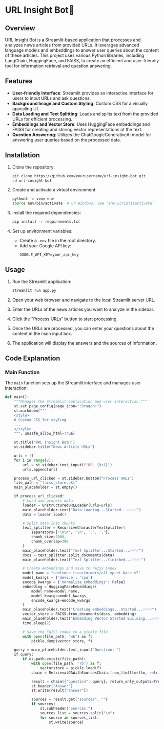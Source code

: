 # URL Insight Bot🤖

## Overview
URL Insight Bot is a Streamlit-based application that processes and analyzes news articles from provided URLs. It leverages advanced language models and embeddings to answer user queries about the content of these articles. This project uses various Python libraries, including LangChain, HuggingFace, and FAISS, to create an efficient and user-friendly tool for information retrieval and question answering.

## Features
- **User-friendly Interface**: Streamlit provides an interactive interface for users to input URLs and ask questions.
- **Background Image and Custom Styling**: Custom CSS for a visually appealing UI.
- **Data Loading and Text Splitting**: Loads and splits text from the provided URLs for efficient processing.
- **Embeddings and Vector Store**: Uses HuggingFace embeddings and FAISS for creating and storing vector representations of the text.
- **Question Answering**: Utilizes the ChatGoogleGenerativeAI model for answering user queries based on the processed data.

## Installation
1. Clone the repository:
    ```bash
    git clone https://github.com/yourusername/url-insight-bot.git
    cd url-insight-bot
    ```

2. Create and activate a virtual environment:
    ```bash
    python3 -m venv env
    source env/bin/activate  # On Windows, use `env\Scripts\activate`
    ```

3. Install the required dependencies:
    ```bash
    pip install -r requirements.txt
    ```

4. Set up environment variables:
    - Create a `.env` file in the root directory.
    - Add your Google API key:
        ```
        GOOGLE_API_KEY=your_api_key
        ```

## Usage
1. Run the Streamlit application:
    ```bash
    streamlit run app.py
    ```

2. Open your web browser and navigate to the local Streamlit server URL.

3. Enter the URLs of the news articles you want to analyze in the sidebar.

4. Click the "Process URLs" button to start processing.

5. Once the URLs are processed, you can enter your questions about the content in the main input box.

6. The application will display the answers and the sources of information.

## Code Explanation
### Main Function
The `main` function sets up the Streamlit interface and manages user interaction:
```python
def main():
    """Manages the Streamlit application and user interaction."""
    st.set_page_config(page_icon=":Dragon:")
    st.markdown("""
    <style>
    # Custom CSS for styling
    ...
    </style>
    """, unsafe_allow_html=True)

    st.title("URL Insight Bot🤖")
    st.sidebar.title("News Article URLs")

    urls = []
    for i in range(2):
        url = st.sidebar.text_input(f"URL {i+1}")
        urls.append(url)

    process_url_clicked = st.sidebar.button("Process URLs")
    file_path = "faiss_store.pkl"
    main_placeholder = st.empty()

    if process_url_clicked:
        # Load and process data
        loader = UnstructuredURLLoader(urls=urls)
        main_placeholder.text("Data Loading...Started...✅✅✅")
        data = loader.load()

        # Split data into chunks
        text_splitter = RecursiveCharacterTextSplitter(
            separators=['\n\n', '\n', '.', ','],
            chunk_size=2000,
            chunk_overlap=300
        )
        main_placeholder.text("Text Splitter...Started...✅✅✅")
        docs = text_splitter.split_documents(data)
        main_placeholder.text("Text Splitter...finished...✅✅✅")

        # Create embeddings and save to FAISS index
        model_name = "sentence-transformers/all-mpnet-base-v2"
        model_kwargs = {'device': 'cpu'}
        encode_kwargs = {'normalize_embeddings': False}
        embedding = HuggingFaceEmbeddings(
            model_name=model_name,
            model_kwargs=model_kwargs,
            encode_kwargs=encode_kwargs
        )
        main_placeholder.text("Creating embeddings...Started...✅✅✅")
        vector_store = FAISS.from_documents(docs, embedding)
        main_placeholder.text("Embedding Vector Started Building...✅✅✅")
        time.sleep(2)

        # Save the FAISS index to a pickle file
        with open(file_path, "wb") as f:
            pickle.dump(vector_store, f)

    query = main_placeholder.text_input("Question: ")
    if query:
        if os.path.exists(file_path):
            with open(file_path, "rb") as f:
                vectorstore = pickle.load(f)
            chain = RetrievalQAWithSourcesChain.from_llm(llm=llm, retriever=vectorstore.as_retriever())

            result = chain({"question": query}, return_only_outputs=True)
            st.header("Answer")
            st.write(result["answer"])

            sources = result.get("sources", "")
            if sources:
                st.subheader("Sources:")
                sources_list = sources.split("\n")
                for source in sources_list:
                    st.write(source)
```



